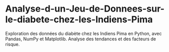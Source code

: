 # Analyse-d-un-Jeu-de-Donnees-sur-le-diabete-chez-les-Indiens-Pima
Exploration des données du diabète chez les Indiens Pima en Python, avec Pandas, NumPy et Matplotlib. Analyse des tendances et des facteurs de risque.
